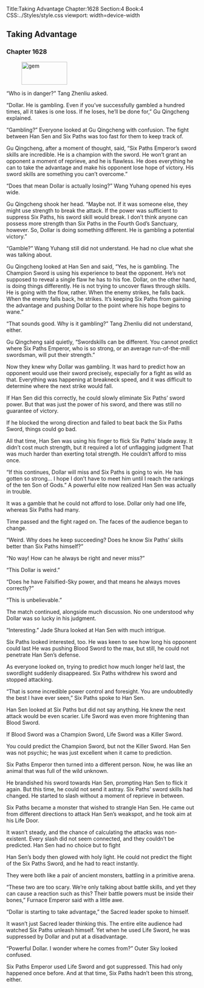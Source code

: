 Title:Taking Advantage 
Chapter:1628 
Section:4 
Book:4 
CSS:../Styles/style.css 
viewport: width=device-width
  
## Taking Advantage
### Chapter 1628
  
<figure>
	<img src="../Images/gem.gif" alt="gem" id="gem" width="120" height="60" />
</figure>
  

  
“Who is in danger?” Tang Zhenliu asked.

“Dollar. He is gambling. Even if you’ve successfully gambled a hundred times, all it takes is one loss. If he loses, he’ll be done for,” Gu Qingcheng explained.

“Gambling?” Everyone looked at Gu Qingcheng with confusion. The fight between Han Sen and Six Paths was too fast for them to keep track of.

Gu Qingcheng, after a moment of thought, said, “Six Paths Emperor’s sword skills are incredible. He is a champion with the sword. He won’t grant an opponent a moment of reprieve, and he is flawless. He does everything he can to take the advantage and make his opponent lose hope of victory. His sword skills are something you can’t overcome.”

“Does that mean Dollar is actually losing?” Wang Yuhang opened his eyes wide.

Gu Qingcheng shook her head. “Maybe not. If it was someone else, they might use strength to break the attack. If the power was sufficient to suppress Six Paths, his sword skill would break. I don’t think anyone can possess more strength than Six Paths in the Fourth God’s Sanctuary, however. So, Dollar is doing something different. He is gambling a potential victory.”

“Gamble?” Wang Yuhang still did not understand. He had no clue what she was talking about.

Gu Qingcheng looked at Han Sen and said, “Yes, he is gambling. The Champion Sword is using his experience to beat the opponent. He’s not supposed to reveal a single flaw he has to his foe. Dollar, on the other hand, is doing things differently. He is not trying to uncover flaws through skills. He is going with the flow, rather. When the enemy strikes, he falls back. When the enemy falls back, he strikes. It’s keeping Six Paths from gaining the advantage and pushing Dollar to the point where his hope begins to wane.”

“That sounds good. Why is it gambling?” Tang Zhenliu did not understand, either.

Gu Qingcheng said quietly, “Swordskills can be different. You cannot predict where Six Paths Emperor, who is so strong, or an average run-of-the-mill swordsman, will put their strength.”

Now they knew why Dollar was gambling. It was hard to predict how an opponent would use their sword precisely, especially for a fight as wild as that. Everything was happening at breakneck speed, and it was difficult to determine where the next strike would fall.

If Han Sen did this correctly, he could slowly eliminate Six Paths’ sword power. But that was just the power of his sword, and there was still no guarantee of victory.

If he blocked the wrong direction and failed to beat back the Six Paths Sword, things could go bad.

All that time, Han Sen was using his finger to flick Six Paths’ blade away. It didn’t cost much strength, but it required a lot of unflagging judgment That was much harder than exerting total strength. He couldn’t afford to miss once.

“If this continues, Dollar will miss and Six Paths is going to win. He has gotten so strong… I hope I don’t have to meet him until I reach the rankings of the ten Son of Gods.” A powerful elite now realized Han Sen was actually in trouble.

It was a gamble that he could not afford to lose. Dollar only had one life, whereas Six Paths had many.

Time passed and the fight raged on. The faces of the audience began to change.

“Weird. Why does he keep succeeding? Does he know Six Paths’ skills better than Six Paths himself?”

“No way! How can he always be right and never miss?”

“This Dollar is weird.”

“Does he have Falsified-Sky power, and that means he always moves correctly?”

“This is unbelievable.”

The match continued, alongside much discussion. No one understood why Dollar was so lucky in his judgment.

“Interesting.” Jade Shura looked at Han Sen with much intrigue.

Six Paths looked interested, too. He was keen to see how long his opponent could last He was pushing Blood Sword to the max, but still, he could not penetrate Han Sen’s defense.

As everyone looked on, trying to predict how much longer he’d last, the swordlight suddenly disappeared. Six Paths withdrew his sword and stopped attacking.

“That is some incredible power control and foresight. You are undoubtedly the best I have ever seen,” Six Paths spoke to Han Sen.

Han Sen looked at Six Paths but did not say anything. He knew the next attack would be even scarier. Life Sword was even more frightening than Blood Sword.

If Blood Sword was a Champion Sword, Life Sword was a Killer Sword.

You could predict the Champion Sword, but not the Killer Sword. Han Sen was not psychic; he was just excellent when it came to prediction.

Six Paths Emperor then turned into a different person. Now, he was like an animal that was full of the wild unknown.

He brandished his sword towards Han Sen, prompting Han Sen to flick it again. But this time, he could not send it astray. Six Paths’ sword skills had changed. He started to slash without a moment of reprieve in between.

Six Paths became a monster that wished to strangle Han Sen. He came out from different directions to attack Han Sen’s weakspot, and he took aim at his Life Door.

It wasn’t steady, and the chance of calculating the attacks was non-existent. Every slash did not seem connected, and they couldn’t be predicted. Han Sen had no choice but to fight

Han Sen’s body then glowed with holy light. He could not predict the flight of the Six Paths Sword, and he had to react instantly.

They were both like a pair of ancient monsters, battling in a primitive arena.

“These two are too scary. We’re only talking about battle skills, and yet they can cause a reaction such as this? Their battle powers must be inside their bones,” Furnace Emperor said with a little awe.

“Dollar is starting to take advantage,” the Sacred leader spoke to himself.

It wasn’t just Sacred leader thinking this. The entire elite audience had watched Six Paths unleash himself. Yet when he used Life Sword, he was suppressed by Dollar and put at a disadvantage.

“Powerful Dollar. I wonder where he comes from?” Outer Sky looked confused.

Six Paths Emperor used Life Sword and got suppressed. This had only happened once before. And at that time, Six Paths hadn’t been this strong, either.